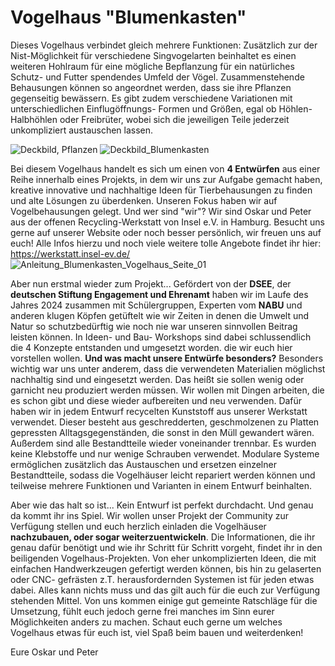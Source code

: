 # Vogelhaus "Blumenkasten"
Dieses Vogelhaus verbindet gleich mehrere Funktionen: Zusätzlich zur der Nist-Möglichkeit für verschiedene Singvogelarten beinhaltet es einen weiteren Hohlraum für eine mögliche Bepflanzung für ein natürliches Schutz- und Futter spendendes Umfeld der Vögel. Zusammenstehende Behausungen können so angeordnet werden, dass sie ihre Pflanzen gegenseitig bewässern. Es gibt zudem verschiedene Variationen mit unterschiedlichen Einflugöffnungs- Formen und Größen, egal ob Höhlen- Halbhöhlen oder Freibrüter, wobei sich die jeweiligen Teile jederzeit unkompliziert austauschen lassen. 

![Deckbild, Pflanzen](https://github.com/user-attachments/assets/31aa80cc-3993-4f0c-83c8-6cdb98673018)
![Deckbild_Blumenkasten](https://github.com/user-attachments/assets/a35c6934-998e-4d58-b2ac-5637165c3585)

Bei diesem Vogelhaus handelt es sich um einen von __4 Entwürfen__ aus einer Reihe innerhalb eines Projekts, in dem wir uns zur Aufgabe gemacht haben, kreative innovative und nachhaltige Ideen für Tierbehausungen zu finden und alte Lösungen zu überdenken. Unseren Fokus haben wir auf Vogelbehausungen gelegt. Und wer sind "wir"? Wir sind Oskar und Peter aus der offenen Recycling-Werkstatt von Insel e.V. in Hamburg.
Besucht uns gerne auf unserer Website oder noch besser persönlich, wir freuen uns auf euch! 
Alle Infos hierzu und noch viele weitere tolle Angebote findet ihr hier: https://werkstatt.insel-ev.de/
![Anleitung_Blumenkasten_Vogelhaus_Seite_01](https://github.com/user-attachments/assets/82042a85-cccc-41af-acf4-6e853cdcdce4)

Aber nun erstmal wieder zum Projekt...
Gefördert von der __DSEE__, der __deutschen Stiftung Engagement und Ehrenamt__ haben wir im Laufe des Jahres 2024 zusammen mit Schülergruppen, Experten vom __NABU__ und anderen klugen Köpfen getüftelt wie wir Zeiten in denen die Umwelt und Natur so schutzbedürftig wie noch nie war unseren sinnvollen Beitrag leisten können. In Ideen- und Bau- Workshops sind dabei schlussendlich die 4 Konzepte entstanden und umgesetzt worden. die wir euch hier vorstellen wollen. 
__Und was macht unsere Entwürfe besonders?__
Besonders wichtig war uns unter anderem, dass die verwendeten Materialien möglichst nachhaltig sind und eingesetzt werden. Das heißt sie sollen wenig oder garnicht neu produziert werden müssen. Wir wollen mit Dingen arbeiten, die es schon gibt und diese wieder aufbereiten und neu verwenden. Dafür haben wir in jedem Entwurf recycelten Kunststoff aus unserer Werkstatt verwendet. Dieser besteht aus geschredderten, geschmolzenen zu Platten gepressten Alltagsgegenständen, die sonst in den Müll gewandert wären.  Außerdem sind alle Bestandtteile wieder voneinander trennbar. Es wurden keine Klebstoffe und nur wenige Schrauben verwendet. Modulare Systeme ermöglichen zusätzlich das Austauschen und ersetzen einzelner Bestandtteile, sodass die Vogelhäuser leicht repariert werden können und teilweise mehrere Funktionen und Varianten in einem Entwurf beinhalten.  

Aber wie das halt so ist... Kein Entwurf ist perfekt durchdacht. Und genau da kommt ihr ins Spiel. Wir wollen unser Projekt der Community zur Verfügung stellen und euch herzlich einladen die Vogelhäuser __nachzubauen, oder sogar weiterzuentwickeln__. Die Informationen, die  ihr genau dafür benötigt und wie ihr Schritt für Schritt vorgeht, findet ihr in den beiligenden Vogelhaus-Projekten. Von eher unkomplizierten Ideen, die mit einfachen Handwerkzeugen gefertigt werden können, bis hin zu gelaserten oder CNC- gefrästen z.T. herausfordernden Systemen ist für jeden etwas dabei. Alles kann nichts muss und das gilt auch für die euch zur Verfügung stehenden Mittel. Von uns kommen einige gut gemeinte Ratschläge für die Umsetzung, fühlt euch jedoch gerne frei manches im Sinn eurer Möglichkeiten anders zu machen.  Schaut euch gerne um welches Vogelhaus etwas für euch ist, viel Spaß beim bauen und weiterdenken! 

Eure Oskar und Peter
